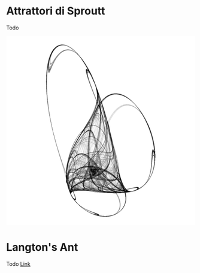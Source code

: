 # Attrattori di Sproutt
Todo

![Image](a-92-bn.png)



# Langton's Ant
Todo
[Link](https://profconradi.github.io/Period-Doubling/langton-ant/langton_ant.html)
